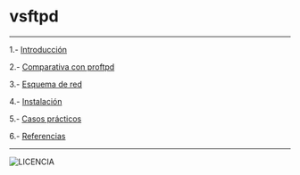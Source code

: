 # vsftpd

---

 1.- [Introducción]()

 2.- [Comparativa con proftpd]()

 3.- [Esquema de red]()

 4.- [Instalación]()

 5.- [Casos prácticos]()

 6.- [Referencias]()

---

![LICENCIA](https://github.com/estebancr1993/docker-portainer/blob/main/imagenes/Licencia-5.png)

